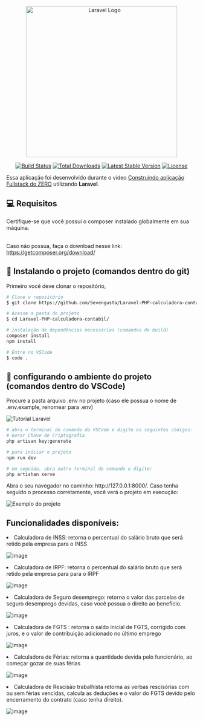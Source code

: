 <p align="center"><a href="https://laravel.com" target="_blank"><img src="https://raw.githubusercontent.com/laravel/art/master/logo-lockup/5%20SVG/2%20CMYK/1%20Full%20Color/laravel-logolockup-cmyk-red.svg" width="400" alt="Laravel Logo"></a></p>

<p align="center">
<a href="https://github.com/laravel/framework/actions"><img src="https://github.com/laravel/framework/workflows/tests/badge.svg" alt="Build Status"></a>
<a href="https://packagist.org/packages/laravel/framework"><img src="https://img.shields.io/packagist/dt/laravel/framework" alt="Total Downloads"></a>
<a href="https://packagist.org/packages/laravel/framework"><img src="https://img.shields.io/packagist/v/laravel/framework" alt="Latest Stable Version"></a>
<a href="https://packagist.org/packages/laravel/framework"><img src="https://img.shields.io/packagist/l/laravel/framework" alt="License"></a>
</p>

Essa aplicação foi desenvolvido durante o video [Construindo aplicação Fullstack do ZERO](https://www.linkedin.com/feed/update/urn:li:activity:7084325121124933632/) utilizando **Laravel**. 

<h2 id="pre-requisites">💻 Requisitos</h2> 

Certifique-se que você possuí o composer instalado globalmente em sua máquina. </br> </br>

Caso não possua, faça o download nesse link: https://getcomposer.org/download/


<h2 id="how-to-use"> 🚀 Instalando o projeto (comandos dentro do git)</h2>

Primeiro você deve clonar o repositório,

```bash
# Clone o repositório
$ git clone https://github.com/Sevengusta/Laravel-PHP-calculadora-contabil

# Acesse a pasta do projeto 
$ cd Laravel-PHP-calculadora-contabil/

# instalação de dependências necessárias (comandos de build)
composer install
npm install

# Entre no VSCode
$ code .
```

<h2 id="how-to-use"> 🚀 configurando o ambiente do projeto (comandos dentro do VSCode)</h2>

Procure a pasta arquivo .env no projeto (caso ele possua o nome de .env.example, renomear para .env)

![Tutorial Laravel](https://github.com/Sevengusta/Laravel-PHP-calculadora-contabil/assets/129140834/9204461b-bcf0-4dfb-b3ee-bf7452c84c9b)


```bash
# abra o terminal de comando do VSCode e digite os seguintes códigos:
# Gerar Chave de Criptografia
php artisan key:generate

# para iniciar o projeto
npm run dev

# em seguida, abra outro terminal de comando e digite:
php artishan serve

```

</hr>
Abra o seu navegador no caminho: http://127.0.0.1:8000/. Caso tenha seguido o processo corretamente, você verá o projeto em execução:

![Exemplo do projeto](https://github.com/Sevengusta/Laravel-PHP-calculadora-contabil/assets/129140834/444a531e-6f54-4114-93c4-9bc2ad3a3a3e)


## Funcionalidades disponíveis:
<li>Calculadora de INSS: retorna o percentual do salário bruto que será retido pela empresa para o INSS </li>

![image](https://github.com/Sevengusta/Laravel-PHP-calculadora-contabil/assets/129140834/d80676c9-5936-4728-851e-7eb306aed9fd)

<li>Calculadora de IRPF: retorna o percentual do salário bruto que será retido pela empresa para para o IRPF</li>

![image](https://github.com/Sevengusta/Laravel-PHP-calculadora-contabil/assets/129140834/528dd958-74e8-4ffa-9599-c97b54c6b766)

<li>Calculadora de Seguro desemprego: retorna o valor das parcelas de seguro desemprego devidas, caso você possua o direito ao benefício.</li>

![image](https://github.com/Sevengusta/Laravel-PHP-calculadora-contabil/assets/129140834/e88401d7-a078-4abe-93c3-cb8734d2a6d3)

<li>Calculadora de FGTS : retorna o saldo inicial de FGTS, corrigido com juros, e o valor de contribuição adicionado no último emprego </li>

![image](https://github.com/Sevengusta/Laravel-PHP-calculadora-contabil/assets/129140834/92d28a53-8a5a-44cc-901f-0c17c7bfa92e)

<li>Calculadora de Férias: retorna a quantidade devida pelo funcionário, ao começar gozar de suas férias </li>

![image](https://github.com/Sevengusta/Laravel-PHP-calculadora-contabil/assets/129140834/8687c414-09c7-4f63-9bd2-9ba1d1334d3c)

<li>Calculadora de Rescisão trabalhista retorna as verbas rescisórias com ou sem férias vencidas, calcula as deduções e o valor do FGTS devido pelo encerramento do contrato (caso tenha direito).</li>

![image](https://github.com/Sevengusta/Laravel-PHP-calculadora-contabil/assets/129140834/ec641158-d8f7-4eaf-bbd8-f4b3e7e06eec)




